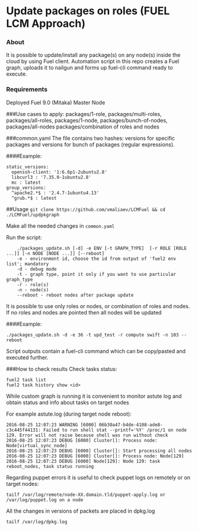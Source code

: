 # Update packages on roles (FUEL LCM Approach)

### About
It is possible to update/install any package(s) on any node(s) inside the cloud by using Fuel client. Automation script in this repo creates a Fuel graph, uploads it to nailgun and forms up fuel-cli command ready to execute. 

### Requirements
Deployed Fuel 9.0 (Mitaka) Master Node

###Use cases to apply:
	packages/1-role,
	packages/multi-roles,
	packages/all-roles,
	packages/1-node,
	packages/bunch-of-nodes,
	packages/all-nodes
	packages/combination of roles and nodes

###common.yaml
The file contains two hashes: versions for specific packages and versions for bunch of packages (regular expressions). 

####Example:
```
static_versions:
  openssh-client: '1:6.6p1-2ubuntu2.8'
  libcurl3 : '7.35.0-1ubuntu2.8'
  mc : latest
group_versions:
  ^apache2.*$ : '2.4.7-1ubuntu4.13'
  ^grub.*$ : latest
```

##Usage
`git clone https://github.com/vmaliaev/LCMFuel && cd ./LCMFuel/updpkgraph`

Make all the needed changes in `common.yaml`

Run the script: 
```
	./packages_update.sh [-d] -e ENV [-t GRAPH_TYPE]  [-r ROLE [ROLE ...]] [-n NODE [NODE ...]] [--reboot]
	-e - environment id, choose the id from output of 'fuel2 env list'; mandatory
  	-d - debug mode
  	-t - graph type, point it only if you want to use particular graph_type
  	-r - role(s)
  	-n - node(s)
  	--reboot - reboot nodes after package update
```

It is possible to use only roles or nodes, or combination of roles and nodes.
If no roles and nodes are pointed then all nodes will be updated

####Example: 
```
./packages_update.sh -d -e 36 -t upd_test -r compute swift -n 103 --reboot
```
Script outputs contain a fuel-cli command which can be copy/pasted and executed further.

###How to check results
Check tasks status:
```
fuel2 task list
fuel2 task history show <id>
```

While custom graph is running it is convenient to monitor astute log and obtain status and info about tasks on target nodes

For example astute.log (during target node reboot):
```
2016-08-25 12:07:23 WARNING [6000] 06b30a47-b4de-4108-ade8-c3c445f44131: Failed to run shell stat --printf='%Y' /proc/1 on node 129. Error will not raise because shell was run without check
2016-08-25 12:07:23 DEBUG [6000] Cluster[]: Process node: Node[virtual_sync_node]
2016-08-25 12:07:23 DEBUG [6000] Cluster[]: Start processing all nodes
2016-08-25 12:07:23 DEBUG [6000] Cluster[]: Process node: Node[129]
2016-08-25 12:07:23 DEBUG [6000] Node[129]: Node 129: task reboot_nodes, task status running
```
Regarding puppet errors it is useful to check puppet logs on remotely or on target nodes:

```
tailf /var/log/remote/node-XX.domain.tld/puppet-apply.log or /var/log/puppet.log on a node
```

All the changes in versions of packets are placed in dpkg.log
```
tailf /var/log/dpkg.log
```
